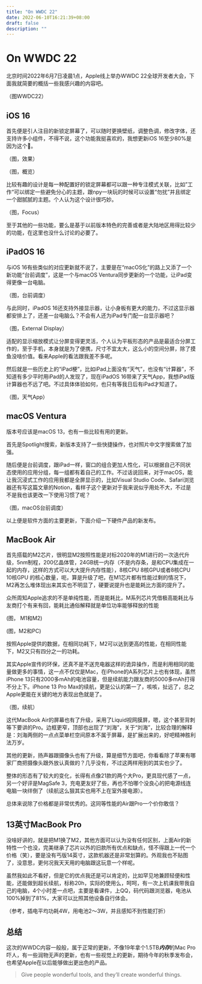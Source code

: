 ```yaml
---
title: "On WWDC 22"
date: 2022-06-10T16:21:39+08:00
draft: false
description: ""
---
```


# On WWDC 22

北京时间2022年6月7日凌晨1点，Apple线上举办WWDC 22全球开发者大会，下面我就简要的概括一些我感兴趣的内容吧。

（图WWDC22）

## iOS 16

首先便是引人注目的新锁定屏幕了，可以随时更换壁纸，调整色调，修改字体，还支持许多小组件，不得不说，这个功能我挺喜欢的，我想更新iOS 16至少80%是因为这个🤣。

（图，效果）

（图，概览）

比较有趣的设计是每一种配置好的锁定屏幕都可以跟一种专注模式关联，比如”工作“可以绑定一些避免分心的主题，跟npy一块玩的时候可以设置“勿扰”并且绑定一个甜腻腻的主题。个人认为这个设计很巧妙。

（图，Focus）

至于其他的一些功能，要么是基于以前版本特色的完善或者是大陆地区用得比较少的功能，在这里也没什么讨论的必要了。

## iPadOS 16

与iOS 16有些类似的对应更新就不说了，主要是在“macOS化”的路上又添了一个新功能“台前调度”，这是一个与macOS Ventura同步更新的一个功能，让iPad变得更像一台电脑。

（图，台前调度）

与此同时，iPadOS 16还支持外接显示器，让小身板有更大的能力，不过这显示器都安排上了，还差一台电脑么？不会有人还为iPad专门配一台显示器吧？

（图，External Display）

适配的显示缩放模式让分屏变得更灵活，个人认为平板形态的产品是最适合分屏工作的，至于手机，本身就是为了便携，尺寸不宜太大，这么小的空间分屏，除了摸鱼没啥价值。看来Apple的看法跟我差不多呢。

然后就是一些历史上的“iPad梗”，比如iPad上面没有“天气”，也没有“计算器”，不知道有多少平时用iPad的人发现了，现在iPadOS 16带来了天气App，我想iPad版计算器也不远了吧。不过具体体验如何，也只有等我日后有iPad才知道了。

（图，天气App）

## macOS Ventura

版本号应该是macOS 13，也有一些比较有用的更新。

首先是Spotlight搜索，新版本支持了一些快捷操作，也对照片中文字搜索做了加强。

随后便是台前调度，跟iPad一样，窗口的组合更加人性化，可以根据自己不同状态使用的应用分组，每一组都有着自己的工作。不过话说回来，对于macOS，能让我沉浸式工作的应用我都是全屏显示的，比如Visual Studio Code、Safari浏览器还有写这篇文章的Notion，看样子这个更新对于我来说似乎用处不大，不过是不是我也该更改一下使用习惯了呢？

（图，macOS台前调度）

以上便是软件方面的主要更新，下面介绍一下硬件产品的新发布。

## MacBook Air

首先搭载的M2芯片，很明显M2按照性能是对标2020年的M1进行的一次迭代升级，5nm制程，200亿晶体管，24GB统一内存（不是内存条，是和CPU集成在一起的内存，这样的方式可以大大提升内存性能），8核CPU 8核GPU或者8核CPU 10核GPU 的核心数量，呃，算是升级了吧，在M1芯片都有性能过剩的情况下，M2再怎么堆体现出来其实也不明显了，硬要说提升也是能耗比方面的提升了。

众所周知Apple追求的不是单纯性能，而是能耗比，M系列芯片凭借极高能耗比与友商打个有来有回，能耗比通俗解释就是单位功率能够释放的性能

(图， M1和M2)

(图，M2和PC)

按照Apple提供的数据，在相同功耗下，M2可以达到更高的性能，在相同性能下，M2又只有四分之一的功耗。

其实Apple宣传的环保，还真不是不送充电器这样的诡异操作，而是利用相同的能量做更多的事情，这一点不仅仅是Mac，在iPhone的A系列芯片上也有体现，虽然iPhone 13只有2000多mAh的电池容量，但是续航能力跟友商的5000多mAh打得不分上下。iPhone 13 Pro Max的续航，更是公认的第一了，咳咳，扯远了，总之Apple更能在关键的地方表现出色就是了。

（图，续航）

这代MacBook Air的屏幕也有了升级，采用了Liquid视网膜屏，嗯，这个甚至背刺等下要讲的Pro。边框更窄，顶部也出现了“刘海”，关于“刘海”，比较合理的解释是：刘海两侧的一点点菜单栏空间原本不属于屏幕，是扩展出来的，好吧精神胜利法万岁。

其他的更新，扬声器跟摄像头也有了升级，算是细节方面吧，你看看除了苹果有哪家厂商把摄像头跟外放认真做的？几乎没有，不过这两样用到的其实也少了。

整体的形态有了较大的变化，长得有点像21款的两个大Pro，更具现代感了一点，另一个好评是MagSafe 3，充电更友好了些，再也不怕哪个没良心的把电源线连电脑一块绊倒了（续航这么狠其实也用不上在室外接电源）。

总体来说除了价格都是非常优秀的。这同等性能的Air跟Pro一个价你敢信？

## 13英寸MacBook Pro

没啥好讲的，就是把M1换了M2，其他方面可以认为没有任何区别，上面Air的新特性一个也没，完美继承了芯片以外的旧款所有优点和缺点，怪不得跟上一代一个价格（笑），要是没有丐版14英寸，这款机器还是非常划算的。外观我也不贴图了，没意思，更何况我天天用的电脑跟这玩意一个样呢。

虽然我如此不看好，但是它的优点我还是可以肯定的，比如罕见地兼顾轻便和性能，还能做到超长续航，标称20h，实际的使用么，呵呵，有一次上机课我带我自己的电脑，4个小时差一点吧，主要是看课件，上QQ，码代码跟浏览器，电池从100%掉到了81%，大家可以比照其他设备自行体会。

（参考，插电平均功耗4W，用电池2～3W，并且感知不到性能打折）

## 总结

这次的WWDC内容一般般，属于正常的更新，不像19年拿个1.5TB***内存***的Mac Pro吓人，有一些润物无声的更新，也有一些视觉上的更新，期待今年的秋季发布会，也希望Apple在以后能够做出更出色的产品。

> Give people wonderful tools, and they’ll create wonderful things.

